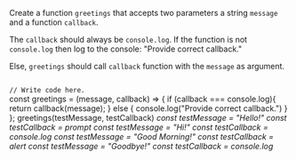 Create a function `greetings`
that accepts two parameters
a string `message` and a
function `callback`.

The `callback` should always be
`console.log`. If the function
is not `console.log` then log
to the console:
"Provide correct callback."

Else, `greetings` should call
`callback` function with
the `message` as argument.

<codeblock language="javascript" type="exercise" testMode="multipleInput">
<code>
// Write code here.
</code>
<solution>
const greetings = (message, callback) => {
  if (callback === console.log){
    return callback(message);
  } else {
    console.log("Provide correct callback.")
  }
};
</solution>
<testcases>
<caller>
greetings(testMessage, testCallback)
</caller>
<testcase>
<i>
const testMessage = "Hello!"
const testCallback = prompt
</i>
</testcase>
<testcase>
<i>
const testMessage = "Hi!"
const testCallback = console.log
</i>
</testcase>
<testcase>
<i>
const testMessage = "Good Morning!"
const testCallback = alert
</i>
</testcase>
<testcase>
<i>
const testMessage = "Goodbye!"
const testCallback = console.log
</i>
</testcase>
</testcases>
</codeblock>
